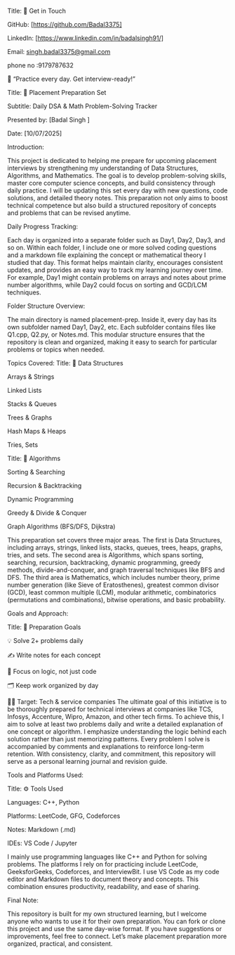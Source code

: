
Title: 🙌 Get in Touch

GitHub: [https://github.com/Badal3375]

LinkedIn: [https://www.linkedin.com/in/badalsingh91/]

Email: singh.badal3375@gmail.com

phone no :9179787632 

💪 “Practice every day. Get interview-ready!”
 
Title: 📘 Placement Preparation Set

Subtitle: Daily DSA & Math Problem-Solving Tracker

Presented by: [Badal Singh ]

Date: [10/07/2025]


Introduction:


This project is dedicated to helping me prepare for upcoming placement interviews by strengthening my understanding of Data Structures, Algorithms, and Mathematics. The goal is to develop problem-solving skills, master core computer science concepts, and build consistency through daily practice. I will be updating this set every day with new questions, code solutions, and detailed theory notes. This preparation not only aims to boost technical competence but also build a structured repository of concepts and problems that can be revised anytime.

Daily Progress Tracking:


Each day is organized into a separate folder such as Day1, Day2, Day3, and so on. Within each folder, I include one or more solved coding questions and a markdown file explaining the concept or mathematical theory I studied that day. This format helps maintain clarity, encourages consistent updates, and provides an easy way to track my learning journey over time. For example, Day1 might contain problems on arrays and notes about prime number algorithms, while Day2 could focus on sorting and GCD/LCM techniques.

Folder Structure Overview:

The main directory is named placement-prep. Inside it, every day has its own subfolder named Day1, Day2, etc. Each subfolder contains files like Q1.cpp, Q2.py, or Notes.md. This modular structure ensures that the repository is clean and organized, making it easy to search for particular problems or topics when needed.

Topics Covered:
Title: 🔷 Data Structures

Arrays & Strings

Linked Lists

Stacks & Queues

Trees & Graphs

Hash Maps & Heaps

Tries, Sets

Title: 🔶 Algorithms

Sorting & Searching

Recursion & Backtracking

Dynamic Programming

Greedy & Divide & Conquer

Graph Algorithms (BFS/DFS, Dijkstra)


This preparation set covers three major areas. The first is Data Structures, including arrays, strings, linked lists, stacks, queues, trees, heaps, graphs, tries, and sets. The second area is Algorithms, which spans sorting, searching, recursion, backtracking, dynamic programming, greedy methods, divide-and-conquer, and graph traversal techniques like BFS and DFS. The third area is Mathematics, which includes number theory, prime number generation (like Sieve of Eratosthenes), greatest common divisor (GCD), least common multiple (LCM), modular arithmetic, combinatorics (permutations and combinations), bitwise operations, and basic probability.

Goals and Approach:

Title: 🎯 Preparation Goals

💡 Solve 2+ problems daily

✍️ Write notes for each concept

🧠 Focus on logic, not just code

🗂️ Keep work organized by day

🧑‍💻 Target: Tech & service companies
The ultimate goal of this initiative is to be thoroughly prepared for technical interviews at companies like TCS, Infosys, Accenture, Wipro, Amazon, and other tech firms. To achieve this, I aim to solve at least two problems daily and write a detailed explanation of one concept or algorithm. I emphasize understanding the logic behind each solution rather than just memorizing patterns. Every problem I solve is accompanied by comments and explanations to reinforce long-term retention. With consistency, clarity, and commitment, this repository will serve as a personal learning journal and revision guide.

Tools and Platforms Used:

Title: ⚙️ Tools Used

Languages: C++, Python

Platforms: LeetCode, GFG, Codeforces

Notes: Markdown (.md)

IDEs: VS Code / Jupyter

I mainly use programming languages like C++ and Python for solving problems. The platforms I rely on for practicing include LeetCode, GeeksforGeeks, Codeforces, and InterviewBit. I use VS Code as my code editor and Markdown files to document theory and concepts. This combination ensures productivity, readability, and ease of sharing.

Final Note:

This repository is built for my own structured learning, but I welcome anyone who wants to use it for their own preparation. You can fork or clone this project and use the same day-wise format. If you have suggestions or improvements, feel free to connect. Let’s make placement preparation more organized, practical, and consistent.

